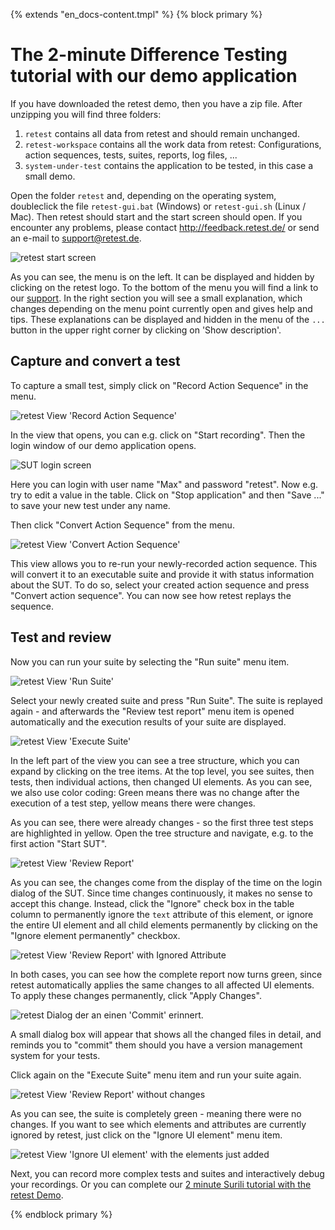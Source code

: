 {% extends "en_docs-content.tmpl" %}
{% block primary %}

The 2-minute Difference Testing tutorial with our demo application
==================================================================

If you have downloaded the retest demo, then you have a zip file.
After unzipping you will find three folders:

1. `retest` contains all data from retest and should remain unchanged.
2. `retest-workspace` contains all the work data from retest: Configurations, action sequences, tests, suites, reports, log files, ...
3. `system-under-test` contains the application to be tested, in this case a small demo.

Open the folder `retest` and, depending on the operating system, doubleclick the file `retest-gui.bat` (Windows) or `retest-gui.sh` (Linux / Mac).
Then retest should start and the start screen should open.
If you encounter any problems, please contact http://feedback.retest.de/ or send an e-mail to [support@retest.de](mailto:support@retest.de).

![retest start screen](2-min-diff-testing-demo-tutorial-1.png)

As you can see, the menu is on the left. It can be displayed and hidden by clicking on the retest logo.
To the bottom of the menu you will find a link to our [support](http://feedback.retest.de/).
In the right section you will see a small explanation, which changes depending on the menu point currently open and gives help and tips.
These explanations can be displayed and hidden in the menu of the `...` button in the upper right corner by clicking on 'Show description'.

Capture and convert a test
--------------------------

To capture a small test, simply click on "Record Action Sequence" in the menu.

![retest View 'Record Action Sequence'](2-min-diff-testing-demo-tutorial-2.png)

In the view that opens, you can e.g. click on "Start recording".
Then the login window of our demo application opens.

![SUT login screen](2-min-diff-testing-demo-tutorial-3.png)

Here you can login with user name "Max" and password "retest". 
Now e.g. try to edit a value in the table.
Click on "Stop application" and then "Save ..." to save your new test under any name.

Then click "Convert Action Sequence" from the menu.

![retest View 'Convert Action Sequence'](2-min-diff-testing-demo-tutorial-4.png)

This view allows you to re-run your newly-recorded action sequence.
This will convert it to an executable suite and provide it with status information about the SUT.
To do so, select your created action sequence and press "Convert action sequence".
You can now see how retest replays the sequence.

Test and review
---------------

Now you can run your suite by selecting the "Run suite" menu item.

![retest View 'Run Suite'](2-min-diff-testing-demo-tutorial-5.png)

Select your newly created suite and press "Run Suite".
The suite is replayed again - and afterwards the "Review test report" menu item is opened automatically
and the execution results of your suite are displayed.

![retest View 'Execute Suite'](2-min-diff-testing-demo-tutorial-6.png)

In the left part of the view you can see a tree structure, which you can expand by clicking on the tree items.
At the top level, you see suites, then tests, then individual actions, then changed UI elements.
As you can see, we also use color coding:
Green means there was no change after the execution of a test step,
yellow means there were changes.

As you can see, there were already changes - so the first three test steps are highlighted in yellow.
Open the tree structure and navigate, e.g. to the first action "Start SUT".

![retest View 'Review Report'](2-min-diff-testing-demo-tutorial-7.png)

As you can see, the changes come from the display of the time on the login dialog of the SUT.
Since time changes continuously, it makes no sense to accept this change.
Instead, click the "Ignore" check box in the table column to permanently ignore the `text` attribute of this element,
or ignore the entire UI element and all child elements permanently by clicking on the "Ignore element permanently" checkbox.

![retest View 'Review Report' with Ignored Attribute](2-min-diff-testing-demo-tutorial-8.png)

In both cases, you can see how the complete report now turns green, since retest automatically applies the same changes to all affected UI elements.
To apply these changes permanently, click "Apply Changes".

![retest Dialog der an einen 'Commit' erinnert.](2-min-diff-testing-demo-tutorial-9.png)

A small dialog box will appear that shows all the changed files in detail, and reminds you to "commit" them should you have a version management system for your tests.

Click again on the "Execute Suite" menu item and run your suite again.

![retest View 'Review Report' without changes](2-min-diff-testing-demo-tutorial-10.png)

As you can see, the suite is completely green - meaning there were no changes.
If you want to see which elements and attributes are currently ignored by retest,
just click on the "Ignore UI element" menu item.

![retest View 'Ignore UI element' with the elements just added](2-min-diff-testing-demo-tutorial-11.png)

Next, you can record more complex tests and suites and interactively debug your recordings.
Or you can complete our [2 minute Surili tutorial with the retest Demo](2-min-surili-demo-tutorial.md).

{% endblock primary %}